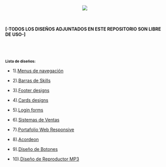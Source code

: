 <h1 align="center"><img src="https://user-images.githubusercontent.com/75953873/177235245-18684f89-9634-41ed-b838-d3db45ce094c.png"></h1>

</br>

**[-TODOS LOS DISEÑOS ADJUNTADOS EN ESTE REPOSITORIO SON LIBRE DE USO-]**

<h1 align="center"></h1>

</br>

<sub>**Lista de diseños:**</sub>

- 1).<a href="https://github.com/R3LI4NT/proyectos-web/tree/main/Menus%20Navegaci%C3%B3n" target="_blank">Menus de navegación</a>

- 2).<a href="https://github.com/R3LI4NT/proyectos-web/tree/main/Barras%20Skills" target="_blank">Barras de Skills</a>

- 3).<a href="https://github.com/R3LI4NT/proyectos-web/tree/main/Footer%20Designs" target="_blank">Footer designs</a>

- 4).<a href="https://github.com/R3LI4NT/proyectos-web/tree/main/Card%20Designs" target="_blank">Cards designs</a>

- 5).<a href="https://github.com/R3LI4NT/proyectos-web/tree/main/Login%20forms" target="_blank">Login forms</a>

- 6).<a href="https://github.com/R3LI4NT/proyectos-web/tree/main/Sistema%20de%20Ventas" target="_blank">Sistemas de Ventas</a>

- 7).<a href="https://github.com/R3LI4NT/proyectos-web/tree/main/Portafolio%20Web" target="_blank">Portafolio Web Responsive</a>

- 8).<a href="https://github.com/R3LI4NT/proyectos-web/tree/main/Acordeon" target="_blank">Acordeon</a>

- 9).<a href="https://github.com/R3LI4NT/proyectos-web/tree/main/Botones" target="_blank">Diseño de Botones</a>

- 10).<a href="https://github.com/R3LI4NT/proyectos-web/tree/main/Dise%C3%B1o%20de%20Reproductor" target="_blank">Diseño de Reproductor MP3</a>
